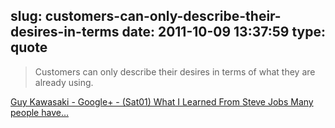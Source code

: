 slug: customers-can-only-describe-their-desires-in-terms
date: 2011-10-09 13:37:59
type: quote
---

> Customers can only describe their desires in terms of what they are already using.

[Guy Kawasaki - Google+ - (Sat01) What I Learned From Steve Jobs Many people have…](https://plus.google.com/112374836634096795698/posts/8cfpr9k5v6t)
